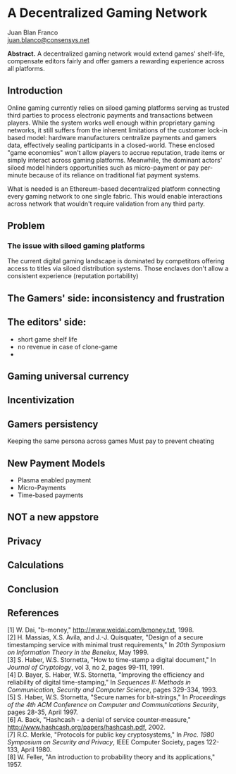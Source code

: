# A Decentralized Gaming Network

Juan Blan Franco  
juan.blanco@consensys.net  

**Abstract.** A decentralized gaming network would extend games' shelf-life, compensate editors fairly and offer gamers a rewarding experience across all platforms.

## Introduction

Online gaming currently relies on siloed gaming platforms serving as trusted third parties to process electronic payments and transactions between players. While the system works well enough within proprietary gaming networks, it still suffers from the inherent limitations of the customer lock-in based model: hardware manufacturers centralize payments and gamers data, effectively sealing participants in a closed-world. These enclosed "game economies" won't allow players to accrue reputation, trade items or simply interact across gaming platforms. Meanwhile, the dominant actors' siloed model hinders opportunities such as micro-payment or pay per-minute because of its reliance on traditional fiat payment systems.

What is needed is an Ethereum-based decentralized platform connecting every gaming network to one single fabric. This would enable interactions across network that wouldn't require validation from any third party.

## Problem

### The issue with siloed gaming platforms
The current digital gaming landscape is dominated by competitors offering access to titles via siloed distribution systems. Those enclaves don't allow a consistent experience  (reputation portability)


## The Gamers' side: inconsistency and frustration


## The editors' side: 
- short game shelf life
- no revenue in case of clone-game
- 

## Gaming universal currency

## Incentivization



## Gamers persistency
Keeping the same persona across games
Must pay to prevent cheating

## New Payment Models
- Plasma enabled payment
- Micro-Payments
- Time-based payments

## NOT a new appstore

## 


## Privacy


## Calculations



## Conclusion


## References
[1] W. Dai, "b-money," http://www.weidai.com/bmoney.txt, 1998.  
[2] H. Massias, X.S. Avila, and J.-J. Quisquater, "Design of a secure timestamping service with minimal trust requirements," In *20th Symposium on Information Theory in the Benelux*, May 1999.  
[3] S. Haber, W.S. Stornetta, "How to time-stamp a digital document," In *Journal of Cryptology*, vol 3, no 2, pages 99-111, 1991.  
[4] D. Bayer, S. Haber, W.S. Stornetta, "Improving the efficiency and reliability of digital time-stamping," In *Sequences II: Methods in Communication, Security and Computer Science*, pages 329-334, 1993.  
[5] S. Haber, W.S. Stornetta, "Secure names for bit-strings," In *Proceedings of the 4th ACM Conference on Computer and Communications Security*, pages 28-35, April 1997.  
[6] A. Back, "Hashcash - a denial of service counter-measure,"  
http://www.hashcash.org/papers/hashcash.pdf, 2002.  
[7] R.C. Merkle, "Protocols for public key cryptosystems," In *Proc. 1980 Symposium on Security and Privacy*, IEEE Computer Society, pages 122-133, April 1980.  
[8] W. Feller, "An introduction to probability theory and its applications," 1957.